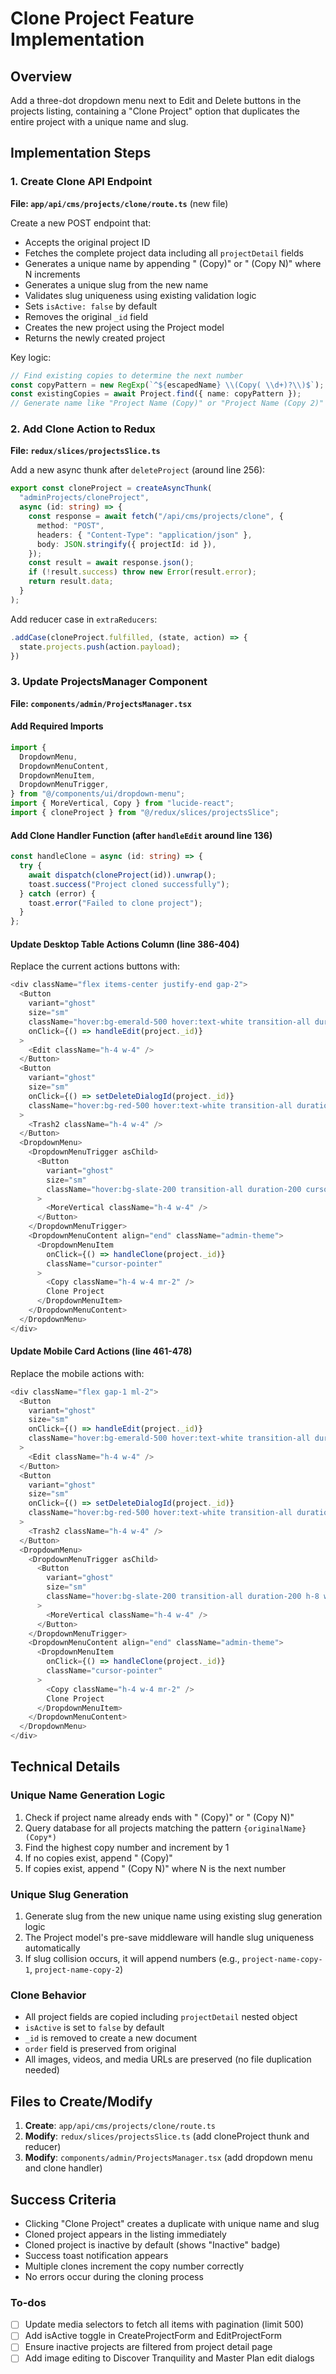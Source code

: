 <!-- 7f6c82d7-9c44-49e7-a7b4-a4ed638e8324 3d91f2a8-ef45-4a00-a742-ee9e40ecbfed -->
# Clone Project Feature Implementation

## Overview

Add a three-dot dropdown menu next to Edit and Delete buttons in the projects listing, containing a "Clone Project" option that duplicates the entire project with a unique name and slug.

## Implementation Steps

### 1. Create Clone API Endpoint

**File: `app/api/cms/projects/clone/route.ts`** (new file)

Create a new POST endpoint that:

- Accepts the original project ID
- Fetches the complete project data including all `projectDetail` fields
- Generates a unique name by appending " (Copy)" or " (Copy N)" where N increments
- Generates a unique slug from the new name
- Validates slug uniqueness using existing validation logic
- Sets `isActive: false` by default
- Removes the original `_id` field
- Creates the new project using the Project model
- Returns the newly created project

Key logic:

```typescript
// Find existing copies to determine the next number
const copyPattern = new RegExp(`^${escapedName} \\(Copy( \\d+)?\\)$`);
const existingCopies = await Project.find({ name: copyPattern });
// Generate name like "Project Name (Copy)" or "Project Name (Copy 2)"
```

### 2. Add Clone Action to Redux

**File: `redux/slices/projectsSlice.ts`**

Add a new async thunk after `deleteProject` (around line 256):

```typescript
export const cloneProject = createAsyncThunk(
  "adminProjects/cloneProject",
  async (id: string) => {
    const response = await fetch("/api/cms/projects/clone", {
      method: "POST",
      headers: { "Content-Type": "application/json" },
      body: JSON.stringify({ projectId: id }),
    });
    const result = await response.json();
    if (!result.success) throw new Error(result.error);
    return result.data;
  }
);
```

Add reducer case in `extraReducers`:

```typescript
.addCase(cloneProject.fulfilled, (state, action) => {
  state.projects.push(action.payload);
})
```

### 3. Update ProjectsManager Component

**File: `components/admin/ProjectsManager.tsx`**

#### Add Required Imports

```typescript
import {
  DropdownMenu,
  DropdownMenuContent,
  DropdownMenuItem,
  DropdownMenuTrigger,
} from "@/components/ui/dropdown-menu";
import { MoreVertical, Copy } from "lucide-react";
import { cloneProject } from "@/redux/slices/projectsSlice";
```

#### Add Clone Handler Function (after `handleEdit` around line 136)

```typescript
const handleClone = async (id: string) => {
  try {
    await dispatch(cloneProject(id)).unwrap();
    toast.success("Project cloned successfully");
  } catch (error) {
    toast.error("Failed to clone project");
  }
};
```

#### Update Desktop Table Actions Column (line 386-404)

Replace the current actions buttons with:

```typescript
<div className="flex items-center justify-end gap-2">
  <Button
    variant="ghost"
    size="sm"
    className="hover:bg-emerald-500 hover:text-white transition-all duration-200 cursor-pointer"
    onClick={() => handleEdit(project._id)}
  >
    <Edit className="h-4 w-4" />
  </Button>
  <Button
    variant="ghost"
    size="sm"
    onClick={() => setDeleteDialogId(project._id)}
    className="hover:bg-red-500 hover:text-white transition-all duration-200 cursor-pointer"
  >
    <Trash2 className="h-4 w-4" />
  </Button>
  <DropdownMenu>
    <DropdownMenuTrigger asChild>
      <Button
        variant="ghost"
        size="sm"
        className="hover:bg-slate-200 transition-all duration-200 cursor-pointer"
      >
        <MoreVertical className="h-4 w-4" />
      </Button>
    </DropdownMenuTrigger>
    <DropdownMenuContent align="end" className="admin-theme">
      <DropdownMenuItem
        onClick={() => handleClone(project._id)}
        className="cursor-pointer"
      >
        <Copy className="h-4 w-4 mr-2" />
        Clone Project
      </DropdownMenuItem>
    </DropdownMenuContent>
  </DropdownMenu>
</div>
```

#### Update Mobile Card Actions (line 461-478)

Replace the mobile actions with:

```typescript
<div className="flex gap-1 ml-2">
  <Button
    variant="ghost"
    size="sm"
    onClick={() => handleEdit(project._id)}
    className="hover:bg-emerald-500 hover:text-white transition-all duration-200 h-8 w-8 p-0"
  >
    <Edit className="h-4 w-4" />
  </Button>
  <Button
    variant="ghost"
    size="sm"
    onClick={() => setDeleteDialogId(project._id)}
    className="hover:bg-red-500 hover:text-white transition-all duration-200 h-8 w-8 p-0"
  >
    <Trash2 className="h-4 w-4" />
  </Button>
  <DropdownMenu>
    <DropdownMenuTrigger asChild>
      <Button
        variant="ghost"
        size="sm"
        className="hover:bg-slate-200 transition-all duration-200 h-8 w-8 p-0"
      >
        <MoreVertical className="h-4 w-4" />
      </Button>
    </DropdownMenuTrigger>
    <DropdownMenuContent align="end" className="admin-theme">
      <DropdownMenuItem
        onClick={() => handleClone(project._id)}
        className="cursor-pointer"
      >
        <Copy className="h-4 w-4 mr-2" />
        Clone Project
      </DropdownMenuItem>
    </DropdownMenuContent>
  </DropdownMenu>
</div>
```

## Technical Details

### Unique Name Generation Logic

1. Check if project name already ends with " (Copy)" or " (Copy N)"
2. Query database for all projects matching the pattern `{originalName} (Copy*)` 
3. Find the highest copy number and increment by 1
4. If no copies exist, append " (Copy)"
5. If copies exist, append " (Copy N)" where N is the next number

### Unique Slug Generation

1. Generate slug from the new unique name using existing slug generation logic
2. The Project model's pre-save middleware will handle slug uniqueness automatically
3. If slug collision occurs, it will append numbers (e.g., `project-name-copy-1`, `project-name-copy-2`)

### Clone Behavior

- All project fields are copied including `projectDetail` nested object
- `isActive` is set to `false` by default
- `_id` is removed to create a new document
- `order` field is preserved from original
- All images, videos, and media URLs are preserved (no file duplication needed)

## Files to Create/Modify

1. **Create**: `app/api/cms/projects/clone/route.ts`
2. **Modify**: `redux/slices/projectsSlice.ts` (add cloneProject thunk and reducer)
3. **Modify**: `components/admin/ProjectsManager.tsx` (add dropdown menu and clone handler)

## Success Criteria

- Clicking "Clone Project" creates a duplicate with unique name and slug
- Cloned project appears in the listing immediately
- Cloned project is inactive by default (shows "Inactive" badge)
- Success toast notification appears
- Multiple clones increment the copy number correctly
- No errors occur during the cloning process

### To-dos

- [ ] Update media selectors to fetch all items with pagination (limit 500)
- [ ] Add isActive toggle in CreateProjectForm and EditProjectForm
- [ ] Ensure inactive projects are filtered from project detail page
- [ ] Add image editing to Discover Tranquility and Master Plan edit dialogs